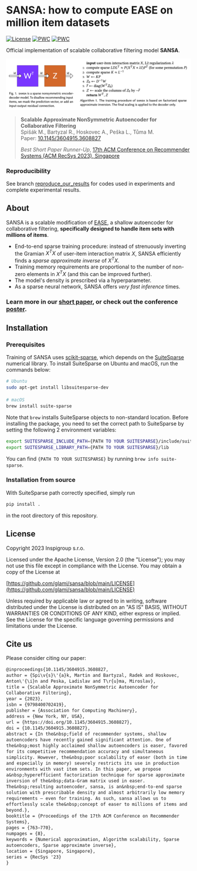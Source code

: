 # SANSA: how to compute EASE on million item datasets

[![License](https://img.shields.io/badge/License-Apache_2.0-blue.svg)](https://opensource.org/licenses/Apache-2.0)
[![PWC](https://img.shields.io/endpoint.svg?url=https://paperswithcode.com/badge/scalable-approximate-nonsymmetric-autoencoder/recommendation-systems-on-amazon-book)](https://paperswithcode.com/sota/recommendation-systems-on-amazon-book?p=scalable-approximate-nonsymmetric-autoencoder)
[![PWC](https://img.shields.io/endpoint.svg?url=https://paperswithcode.com/badge/scalable-approximate-nonsymmetric-autoencoder/collaborative-filtering-on-million-song)](https://paperswithcode.com/sota/collaborative-filtering-on-million-song?p=scalable-approximate-nonsymmetric-autoencoder)

Official implementation of scalable collaborative filtering model **SANSA**.

![Architecture and training procedure of SANSA](assets/sansa.png)

> **Scalable Approximate NonSymmetric Autoencoder for Collaborative Filtering**  
> Spišák M., Bartyzal R., Hoskovec A., Peška L., Tůma M.  
> Paper: [10.1145/3604915.3608827](https://doi.org/10.1145/3604915.3608827)
> 
> *Best Short Paper Runner-Up*, [17th ACM Conference on Recommender Systems (ACM RecSys 2023), Singapore](https://recsys.acm.org/recsys23/)

### Reproducibility
See branch [reproduce_our_results](https://github.com/glami/sansa/tree/reproduce_our_results) for codes used in experiments and complete experimental results. 

## About

SANSA is a scalable modification of [EASE](https://arxiv.org/abs/1905.03375), a shallow autoencoder for collaborative filtering, **specifically designed to handle item sets with millions of items**.
- End-to-end sparse training procedure: instead of strenuously inverting the Gramian $X^TX$ of user-item interaction matrix $X$, SANSA efficiently finds a *sparse approximate inverse* of $X^TX$. 
- Training memory requirements are proportional to the number of non-zero elements in $X^TX$ (and this can be improved further).  
- The model's density is prescribed via a hyperparameter. 
- As a sparse neural network, SANSA offers *very fast inference* times.

### Learn more in our [short paper](https://dl.acm.org/doi/10.1145/3604915.3608827), or check out the conference [poster](assets/poster.pdf).

## Installation
### Prerequisites
Training of SANSA uses [scikit-sparse](https://github.com/scikit-sparse/scikit-sparse), which depends on the [SuiteSparse](https://github.com/DrTimothyAldenDavis/SuiteSparse) numerical library. To install SuiteSparse on Ubuntu and macOS, run the commands below: 
```bash
# Ubuntu
sudo apt-get install libsuitesparse-dev

# macOS
brew install suite-sparse
```
Note that `brew` installs SuiteSparse objects to non-standard location. Before installing the package, you need to set
the correct path to SuiteSparse by setting the following 2 environment variables:
```bash
export SUITESPARSE_INCLUDE_PATH={PATH TO YOUR SUITESPARSE}/include/suitesparse
export SUITESPARSE_LIBRARY_PATH={PATH TO YOUR SUITESPARSE}/lib
```
You can find `{PATH TO YOUR SUITESPARSE}` by running `brew info suite-sparse`.

### Installation from source
With SuiteSparse path correctly specified, simply run
```bash
pip install .
```
in the root directory of this repository.

## License
Copyright 2023 Inspigroup s.r.o.

Licensed under the Apache License, Version 2.0 (the "License");
you may not use this file except in compliance with the License.
You may obtain a copy of the License at

[https://github.com/glami/sansa/blob/main/LICENSE](https://github.com/glami/sansa/blob/main/LICENSE)

Unless required by applicable law or agreed to in writing, software
distributed under the License is distributed on an "AS IS" BASIS,
WITHOUT WARRANTIES OR CONDITIONS OF ANY KIND, either express or implied.
See the License for the specific language governing permissions and
limitations under the License.

## Cite us
Please consider citing our paper:
```
@inproceedings{10.1145/3604915.3608827,
author = {Spi\v{s}\'{a}k, Martin and Bartyzal, Radek and Hoskovec, Anton\'{\i}n and Peska, Ladislav and T\r{u}ma, Miroslav},
title = {Scalable Approximate NonSymmetric Autoencoder for Collaborative Filtering},
year = {2023},
isbn = {9798400702419},
publisher = {Association for Computing Machinery},
address = {New York, NY, USA},
url = {https://doi.org/10.1145/3604915.3608827},
doi = {10.1145/3604915.3608827},
abstract = {In the&nbsp;field of recommender systems, shallow autoencoders have recently gained significant attention. One of the&nbsp;most highly acclaimed shallow autoencoders is easer, favored for its competitive recommendation accuracy and simultaneous simplicity. However, the&nbsp;poor scalability of easer (both in time and especially in memory) severely restricts its use in production environments with vast item sets. In this paper, we propose a&nbsp;hyperefficient factorization technique for sparse approximate inversion of the&nbsp;data-Gram matrix used in easer. The&nbsp;resulting autoencoder, sansa, is an&nbsp;end-to-end sparse solution with prescribable density and almost arbitrarily low memory requirements — even for training. As such, sansa allows us to effortlessly scale the&nbsp;concept of easer to millions of items and beyond.},
booktitle = {Proceedings of the 17th ACM Conference on Recommender Systems},
pages = {763–770},
numpages = {8},
keywords = {Numerical approximation, Algorithm scalability, Sparse autoencoders, Sparse approximate inverse},
location = {Singapore, Singapore},
series = {RecSys '23}
}
```
